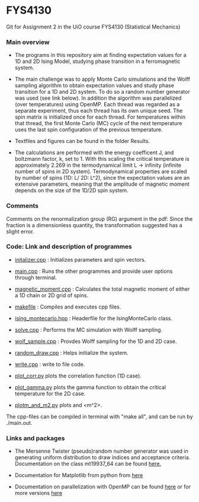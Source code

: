 # FYS4130
Git for Assignment 2 in the UiO course FYS4130 (Statistical Mechanics)

### Main overview
* The programs in this repository aim at finding expectation values for a 1D and 2D Ising Model, studying phase transition in a ferromagnetic system.

* The main challenge was to apply Monte Carlo simulations and the Wolff sampling algorithm to obtain expectation values and study phase transition for a 1D and 2D system. To do so a random number generator was used (see link below). In addition the algorithm was parallelized (over temperatures) using OpenMP. Each thread was regarded as a separate experiment, thus each thread has its own unique seed. The spin matrix is initialized once for each thread. For temperatures within that thread, the first Monte Carlo (MC) cycle of the next temperature uses the last spin configuration of the previous temperature.

* Textfiles and figures can be found in the folder Results.

* The calculations are performed with the energy coefficent J, and boltzmann factor, k, set to 1. With this scaling the critical temperature is approximately 2.269 in the termodynamical limit L -> infinity (infinite number of spins in 2D system). Termodynamical properties are scaled by number of spins (1D: L/ 2D: L^2), since the expectation values are an extensive parameters, meaning that the amplitude of magnetic moment depends on the size of the 1D/2D spin system.

### Comments
Comments on the renormalization group (RG) argument in the pdf: Since the fraction is a dimensionless quantity, the transformation suggested has a slight error.  


### Code: Link and description of programmes
- [initalizer.cpp](https://github.com/lasse-steinnes/FYS4130/blob/main/assignment2/initializer.cpp) : Initializes parameters and spin vectors.

- [main.cpp](https://github.com/lasse-steinnes/FYS4130/blob/main/assignment2/main.cpp) : Runs the other programmes and provide user options through terminal.

- [magnetic_moment.cpp](https://github.com/lasse-steinnes/FYS4130/blob/main/assignment2/magnetic_moment.cpp) : Calculates the total magnetic moment of either a 1D chain or 2D grid of spins.

 - [makefile](https://github.com/lasse-steinnes/FYS4130/blob/main/assignment2/makefile) : Compiles and executes cpp files.

-  [ising_montecarlo.hpp](https://github.com/lasse-steinnes/FYS4130/blob/main/assignment2/ising_montecarlo.hpp) : Headerfile for the IsingMonteCarlo class.

- [solve.cpp](https://github.com/lasse-steinnes/FYS4130/blob/main/assignment2/solve.cpp) : Performs the MC simulation with Wolff sampling.

- [wolf_sample.cpp](https://github.com/lasse-steinnes/FYS4130/blob/main/assignment2/wolf_sample.cpp) : Provdes Wolff sampling for the 1D and 2D case.

- [random_draw.cpp](https://github.com/lasse-steinnes/FYS4130/blob/main/assignment2/random_draw.cpp) : Helps initialize the system.

- [write.cpp](https://github.com/lasse-steinnes/FYS4130/blob/main/assignment2/write.cpp) : write to file code.

- [plot_corr.py](https://github.com/lasse-steinnes/FYS4130/blob/main/assignment2/plot_corr.py) plots the correlation function (1D case).

- [plot_gamma.py](https://github.com/lasse-steinnes/FYS4130/blob/main/assignment2/plot_gamma.py) plots the gamma function to obtain the critical temperature for the 2D case.

- [plotm_and_m2.py](https://github.com/lasse-steinnes/FYS4130/blob/main/assignment2/plotm_and_m2.py) plots <m> and <m^2>.



The cpp-files can be compiled in terminal with "make all", and can be run by ./main.out.

### Links and packages
- The Mersenne Twister (pseudo)random number generator was used in generating uniform distribution to draw indices and acceptance criteria. Documentation on the class mt19937_64 can be found [here.](https://www.cplusplus.com/reference/random/mt19937_64/)

- Documentation for Matplotlib from python from [here](https://matplotlib.org/)

- Documentation on parallelization with OpenMP can be found [here](https://www.openmp.org/wp-content/uploads/OpenMP-4.5-1115-CPP-web.pdf) or for more versions [here](https://www.openmp.org/resources/refguides/)
